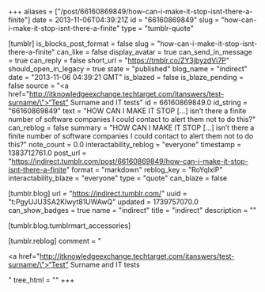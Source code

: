 +++
aliases = ["/post/66160869849/how-can-i-make-it-stop-isnt-there-a-finite"]
date = 2013-11-06T04:39:21Z
id = "66160869849"
slug = "how-can-i-make-it-stop-isnt-there-a-finite"
type = "tumblr-quote"

[tumblr]
is_blocks_post_format = false
slug = "how-can-i-make-it-stop-isnt-there-a-finite"
can_like = false
display_avatar = true
can_send_in_message = true
can_reply = false
short_url = "https://tmblr.co/ZY3jbyzdVi7P"
should_open_in_legacy = true
state = "published"
blog_name = "indirect"
date = "2013-11-06 04:39:21 GMT"
is_blazed = false
is_blaze_pending = false
source = "<a href=\"http://itknowledgeexchange.techtarget.com/itanswers/test-surname/\">“Test” Surname and IT tests</a>"
id = 66160869849.0
id_string = "66160869849"
text = "HOW CAN I MAKE IT STOP […] isn&rsquo;t there a finite number of software companies I could contact to alert them not to do this?"
can_reblog = false
summary = "HOW CAN I MAKE IT STOP […] isn’t there a finite number of software companies I could contact to alert them not to do this?"
note_count = 0.0
interactability_reblog = "everyone"
timestamp = 1383712761.0
post_url = "https://indirect.tumblr.com/post/66160869849/how-can-i-make-it-stop-isnt-there-a-finite"
format = "markdown"
reblog_key = "RoYqlxlP"
interactability_blaze = "everyone"
type = "quote"
can_blaze = false

[tumblr.blog]
url = "https://indirect.tumblr.com/"
uuid = "t:PgyUJU3SA2Klwyt81UWAwQ"
updated = 1739757070.0
can_show_badges = true
name = "indirect"
title = "indirect"
description = ""

[tumblr.blog.tumblrmart_accessories]

[tumblr.reblog]
comment = "<p><a href=\"http://itknowledgeexchange.techtarget.com/itanswers/test-surname/\">“Test” Surname and IT tests</a></p>"
tree_html = ""
+++
